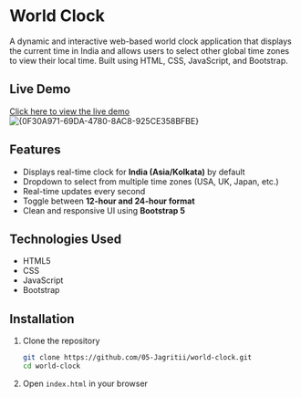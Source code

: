 #  World Clock

A dynamic and interactive web-based world clock application that displays the current time in India and allows users to select other global time zones to view their local time. Built using HTML, CSS, JavaScript, and Bootstrap.

##  Live Demo

[Click here to view the live demo](https://05-jagritii.github.io/Date-and-Time/)  
![{0F30A971-69DA-4780-8AC8-925CE358BFBE}](https://github.com/user-attachments/assets/6b675b80-d135-4092-b71c-cc5e586a40bc)


##  Features

-  Displays real-time clock for **India (Asia/Kolkata)** by default  
-  Dropdown to select from multiple time zones (USA, UK, Japan, etc.)  
-  Real-time updates every second  
-  Toggle between **12-hour and 24-hour format**  
-  Clean and responsive UI using **Bootstrap 5**

##  Technologies Used

- HTML5
- CSS
- JavaScript
- Bootstrap
## Installation 
1. Clone the repository
   ```bash
   git clone https://github.com/05-Jagritii/world-clock.git
   cd world-clock
2. Open `index.html` in your browser





